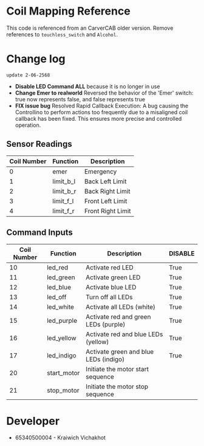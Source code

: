 # Coil Mapping Reference

This code is referenced from an CarverCAB older version. Remove references to `touchless_switch` and `Alcohol`.

# Change log

`update 2-06-2568`
* **Disable LED Command ALL** because it is no longer in use
* **Change Emer to realworld** Reversed the behavior of the 'Emer' switch: true now represents false, and false represents true
* **FIX issue bug** Resolved Rapid Callback Execution: A bug causing the Controllino to perform actions too frequently due to a misaligned coil callback has been fixed. This ensures more precise and controlled operation.

## Sensor Readings 

| Coil Number | Function | Description |
|-------------|----------|-------------|
| 0 | emer | Emergency |
| 1 | limit_b_l | Back Left Limit |
| 2 | limit_b_r | Back Right Limit |
| 3 | limit_f_l | Front Left Limit |
| 4 | limit_f_r | Front Right Limit |


## Command Inputs

| Coil Number | Function     | Description                              | DISABLE   |
|-------------|--------------|------------------------------------------|-----------|
| 10          | led_red      | Activate red LED                         |True       |
| 11          | led_green    | Activate green LED                       |True       |
| 12          | led_blue     | Activate blue LED                        |True       |
| 13          | led_off      | Turn off all LEDs                        | True      |
| 14          | led_white        | Activate all LEDs (white)               | True      |
| 15          | led_purple       | Activate red and green LEDs (purple)     |True       |
| 16          | led_yellow       | Activate red and blue LEDs (yellow)      |True       |
| 17          | led_indigo       | Activate green and blue LEDs (indigo)    |True       |
| 20          | start_motor  | Initiate the motor start sequence        |               |
| 21          | stop_motor   | Initiate the motor stop sequence         |               |

# Developer
* 65340500004 - Kraiwich Vichakhot